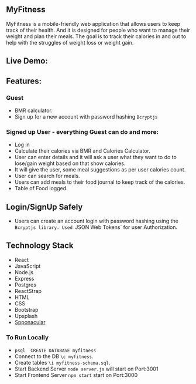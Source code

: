 ## MyFitness

MyFitness is a mobile-friendly web application that allows users to keep track of their health. And it is designed for people who want to manage their weight and plan their meals. The goal is to track their calories in and out to help with the struggles of weight loss or weight gain.

## Live Demo:


## Features:

### Guest 
  - BMR calculator.
  - Sign up for a new account with password hashing `Bcryptjs`

### Signed up User - everything Guest can do and more:
  - Log in
  - Calculate their calories via BMR and Calories Calculator.
  - User can enter details and it will ask a user what they want to do to lose/gain weight based on that show calories.
  - It will give the user, some meal suggestions as per user calories count.
  - User can search for meals.
  - Users can add meals to their food journal to keep track of the calories.
  - Table of Food logged.

## Login/SignUp Safely
-  Users can create an account login with password hashing using the `Bcryptjs library. Used `JSON Web Tokens` for user Authorization.

## Technology Stack
 - React
 - JavaScript
 - Node.js
 - Express
 - Postgres
 - ReactStrap
 - HTML
 - CSS
 - Bootstrap
 - Upsplash 
 - [Spponacular](https://api.spoonacular.com/)

### To Run Locally
 - `psql  CREATE DATABASE myfitness`
 - Connect to the DB `\c myfitness`.
 - Create tables `\i myfitness-schema.sql`.
 - Start Backend Server `node server.js` will start on Port:3001
 - Start Frontend Server `npm start` start on Port:3000
